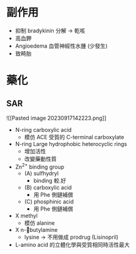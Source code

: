 
# 副作用
- 抑制 bradykinin 分解 $\rightarrow$ 乾咳
- 高血鉀
- Angioedema 血管神經性水腫 (少發生)
- 致畸胎
# 藥化
## SAR
![[Pasted image 20230917142223.png]]
- N-ring carboxylic acid
	- 模仿 ACE 受質的 C-terminal carboxylate
- N-ring Large hydrophobic heterocyclic rings
	- 增加活性
	- 改變藥動性質
- Zn<sup>2+</sup> binding group
	- (A) sulfhydryl 
		- binding 較.好
	- (B) carboxylic acid
		- 用 Phe 側鏈補償
	- (C) phosphinic acid 
		- 用 Phe 側鏈補償
- X methyl
	- 模仿 alanine
- X n-butylamine
	- lysine $\rightarrow$ 不用做成 prodrug (Lisinopril)
- L-amino acid 的立體化學與受質相同時活性最大

